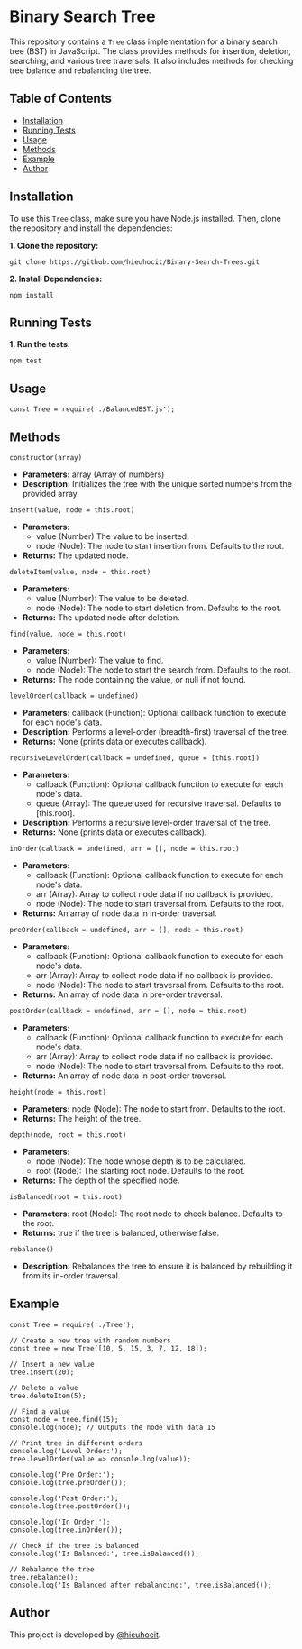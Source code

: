 # Binary Search Tree

This repository contains a `Tree` class implementation for a binary search tree (BST) in JavaScript. The class provides methods for insertion, deletion, searching, and various tree traversals. It also includes methods for checking tree balance and rebalancing the tree.

## Table of Contents

- [Installation](#installation)
- [Running Tests](#running-tests)
- [Usage](#usage)
- [Methods](#methods)
- [Example](#example)
- [Author](#author)

## Installation

To use this `Tree` class, make sure you have Node.js installed. Then, clone the repository and install the dependencies:

**1. Clone the repository:**

```
git clone https://github.com/hieuhocit/Binary-Search-Trees.git
```

**2. Install Dependencies:**

```
npm install
```

## Running Tests

**1. Run the tests:**

```
npm test
```

## Usage

```
const Tree = require('./BalancedBST.js');
```

## Methods

`constructor(array)`

- **Parameters:** array (Array of numbers)
- **Description:** Initializes the tree with the unique sorted numbers from the provided array.

`insert(value, node = this.root)`

- **Parameters:**
  - value (Number) The value to be inserted.
  - node (Node): The node to start insertion from. Defaults to the root.
- **Returns:** The updated node.

`deleteItem(value, node = this.root)`

- **Parameters:**
  - value (Number): The value to be deleted.
  - node (Node): The node to start deletion from. Defaults to the root.
- **Returns:** The updated node after deletion.

`find(value, node = this.root)`

- **Parameters:**
  - value (Number): The value to find.
  - node (Node): The node to start the search from. Defaults to the root.
- **Returns:** The node containing the value, or null if not found.

`levelOrder(callback = undefined)`

- **Parameters:** callback (Function): Optional callback function to execute for each node's data.
- **Description:** Performs a level-order (breadth-first) traversal of the tree.
- **Returns:** None (prints data or executes callback).

`recursiveLevelOrder(callback = undefined, queue = [this.root])`

- **Parameters:**
  - callback (Function): Optional callback function to execute for each node's data.
  - queue (Array): The queue used for recursive traversal. Defaults to [this.root].
- **Description:** Performs a recursive level-order traversal of the tree.
- **Returns:** None (prints data or executes callback).

`inOrder(callback = undefined, arr = [], node = this.root)`

- **Parameters:**
  - callback (Function): Optional callback function to execute for each node's data.
  - arr (Array): Array to collect node data if no callback is provided.
  - node (Node): The node to start traversal from. Defaults to the root.
- **Returns:** An array of node data in in-order traversal.

`preOrder(callback = undefined, arr = [], node = this.root)`

- **Parameters:**
  - callback (Function): Optional callback function to execute for each node's data.
  - arr (Array): Array to collect node data if no callback is provided.
  - node (Node): The node to start traversal from. Defaults to the root.
- **Returns:** An array of node data in pre-order traversal.

`postOrder(callback = undefined, arr = [], node = this.root)`

- **Parameters:**
  - callback (Function): Optional callback function to execute for each node's data.
  - arr (Array): Array to collect node data if no callback is provided.
  - node (Node): The node to start traversal from. Defaults to the root.
- **Returns:** An array of node data in post-order traversal.

`height(node = this.root)`

- **Parameters:** node (Node): The node to start from. Defaults to the root.
- **Returns:** The height of the tree.

`depth(node, root = this.root)`

- **Parameters:**
  - node (Node): The node whose depth is to be calculated.
  - root (Node): The starting root node. Defaults to the root.
- **Returns:** The depth of the specified node.

`isBalanced(root = this.root)`

- **Parameters:** root (Node): The root node to check balance. Defaults to the root.
- **Returns:** true if the tree is balanced, otherwise false.

`rebalance()`

- **Description:** Rebalances the tree to ensure it is balanced by rebuilding it from its in-order traversal.

## Example

```
const Tree = require('./Tree');

// Create a new tree with random numbers
const tree = new Tree([10, 5, 15, 3, 7, 12, 18]);

// Insert a new value
tree.insert(20);

// Delete a value
tree.deleteItem(5);

// Find a value
const node = tree.find(15);
console.log(node); // Outputs the node with data 15

// Print tree in different orders
console.log('Level Order:');
tree.levelOrder(value => console.log(value));

console.log('Pre Order:');
console.log(tree.preOrder());

console.log('Post Order:');
console.log(tree.postOrder());

console.log('In Order:');
console.log(tree.inOrder());

// Check if the tree is balanced
console.log('Is Balanced:', tree.isBalanced());

// Rebalance the tree
tree.rebalance();
console.log('Is Balanced after rebalancing:', tree.isBalanced());

```

## Author

This project is developed by [@hieuhocit](https://github.com/hieuhocit).

